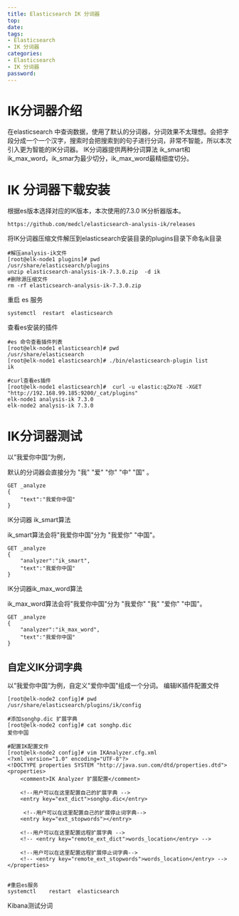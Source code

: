 ```yaml
---
title: Elasticsearch IK 分词器 
top: 
date: 
tags: 
- Elasticsearch
- IK 分词器 
categories: 
- Elasticsearch
- IK 分词器 
password: 
---
```


# IK分词器介绍

在elasticsearch 中查询数据，使用了默认的分词器，分词效果不太理想。会把字段分成一个一个汉字，搜索时会把搜索到的句子进行分词，非常不智能，所以本次引入更为智能的IK分词器。
IK分词器提供两种分词算法 ik_smart和ik_max_word，ik_smar为最少切分，ik_max_word最精细度切分。

# IK 分词器下载安装
根据es版本选择对应的IK版本，本次使用的7.3.0 IK分析器版本。
```
https://github.com/medcl/elasticsearch-analysis-ik/releases
```

将IK分词器压缩文件解压到elasticsearch安装目录的plugins目录下命名ik目录
```
#解压analysis-ik文件
[root@elk-node1 plugins]# pwd
/usr/share/elasticsearch/plugins
unzip elasticsearch-analysis-ik-7.3.0.zip  -d ik
#删除源压缩文件
rm -rf elasticsearch-analysis-ik-7.3.0.zip
```
重启 es 服务
```
systemctl  restart  elasticsearch
```

<escape><!-- more --></escape>

查看es安装的插件
```
#es 命令查看插件列表
[root@elk-node1 elasticsearch]# pwd
/usr/share/elasticsearch
[root@elk-node1 elasticsearch]# ./bin/elasticsearch-plugin list
ik

#curl查看es插件
[root@elk-node1 elasticsearch]#  curl -u elastic:qZXo7E -XGET "http://192.168.99.185:9200/_cat/plugins"
elk-node1 analysis-ik 7.3.0
elk-node2 analysis-ik 7.3.0
```

# IK分词器测试
以”我爱你中国“为例， 

默认的分词器会直接分为 "我" "爱" "你" "中" "国" 。

```
GET _analyze
{
    "text":"我爱你中国"
}
```

IK分词器 ik_smart算法

ik_smart算法会将"我爱你中国"分为 "我爱你" "中国"。
```
GET _analyze
{
    "analyzer":"ik_smart",
    "text":"我爱你中国"
}
```

IK分词器ik_max_word算法

ik_max_word算法会将"我爱你中国"分为 "我爱你" "我" "爱你" "中国"。
```
GET _analyze
{
    "analyzer":"ik_max_word",
    "text":"我爱你中国"
}
```

## 自定义IK分词字典

以”我爱你中国“为例，自定义"爱你中国"组成一个分词。
编辑IK插件配置文件
```
[root@elk-node2 config]# pwd
/usr/share/elasticsearch/plugins/ik/config

#添加songhp.dic 扩展字典
[root@elk-node2 config]# cat songhp.dic 
爱你中国

#配置IK配置文件
[root@elk-node2 config]# vim IKAnalyzer.cfg.xml 
<?xml version="1.0" encoding="UTF-8"?>
<!DOCTYPE properties SYSTEM "http://java.sun.com/dtd/properties.dtd">
<properties>
	<comment>IK Analyzer 扩展配置</comment>
	
	<!--用户可以在这里配置自己的扩展字典 -->
	<entry key="ext_dict">songhp.dic</entry>
	
	 <!--用户可以在这里配置自己的扩展停止词字典-->
	<entry key="ext_stopwords"></entry>
	
	<!--用户可以在这里配置远程扩展字典 -->
	<!-- <entry key="remote_ext_dict">words_location</entry> -->
	
	<!--用户可以在这里配置远程扩展停止词字典-->
	<!-- <entry key="remote_ext_stopwords">words_location</entry> -->
</properties>


#重启es服务
systemctl    restart  elasticsearch
```
Kibana测试分词